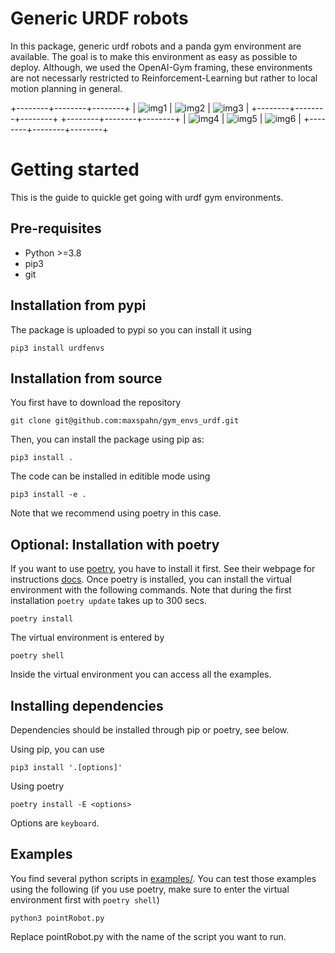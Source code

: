 Generic URDF robots
===================

In this package, generic urdf robots and a panda gym environment are
available. The goal is to make this environment as easy as possible to
deploy. Although, we used the OpenAI-Gym framing, these environments are
not necessarly restricted to Reinforcement-Learning but rather to local
motion planning in general.

+\-\-\-\-\-\-\--+\-\-\-\-\-\-\--+\-\-\-\-\-\-\--+ \|
![img1](img/pointRobot.gif) \| ![img2](img/pointRobotKeyboardInput.gif)
\| ![img3](img/boxerRobot.gif) \|
+\-\-\-\-\-\-\--+\-\-\-\-\-\-\--+\-\-\-\-\-\-\--+
+\-\-\-\-\-\-\--+\-\-\-\-\-\-\--+\-\-\-\-\-\-\--+ \|
![img4](img/tiagoKeyboardInput.gif) \| ![img5](img/panda.gif) \|
![img6](img/albert.gif) \|
+\-\-\-\-\-\-\--+\-\-\-\-\-\-\--+\-\-\-\-\-\-\--+

Getting started
===============

This is the guide to quickle get going with urdf gym environments.

Pre-requisites
--------------

-   Python \>=3.8
-   pip3
-   git

Installation from pypi
----------------------

The package is uploaded to pypi so you can install it using

``` {.sourceCode .bash}
pip3 install urdfenvs
```

Installation from source
------------------------

You first have to download the repository

``` {.sourceCode .bash}
git clone git@github.com:maxspahn/gym_envs_urdf.git
```

Then, you can install the package using pip as:

``` {.sourceCode .bash}
pip3 install .
```

The code can be installed in editible mode using

``` {.sourceCode .bash}
pip3 install -e .
```

Note that we recommend using poetry in this case.

Optional: Installation with poetry
----------------------------------

If you want to use [poetry](https://python-poetry.org/docs/), you have
to install it first. See their webpage for instructions
[docs](https://python-poetry.org/docs/). Once poetry is installed, you
can install the virtual environment with the following commands. Note
that during the first installation `poetry update` takes up to 300 secs.

``` {.sourceCode .bash}
poetry install
```

The virtual environment is entered by

``` {.sourceCode .bash}
poetry shell
```

Inside the virtual environment you can access all the examples.

Installing dependencies
-----------------------

Dependencies should be installed through pip or poetry, see below.

Using pip, you can use

``` {.sourceCode .bash}
pip3 install '.[options]'
```

Using poetry

``` {.sourceCode .bash}
poetry install -E <options>
```

Options are `keyboard`.

Examples
--------

You find several python scripts in
[examples/](https://github.com/maxspahn/gym_envs_urdf/tree/master/examples).
You can test those examples using the following (if you use poetry, make
sure to enter the virtual environment first with `poetry shell`)

``` {.sourceCode .python}
python3 pointRobot.py
```

Replace pointRobot.py with the name of the script you want to run.
